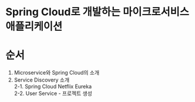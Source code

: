 # Spring Cloud로 개발하는 마이크로서비스 애플리케이션
# 순서
1. Microservice와 Spring Cloud의 소개  
2. Service Discovery 소개  
2-1. Spring Cloud Netflix Eureka   
2-2. User Service - 프로젝트 생성   

